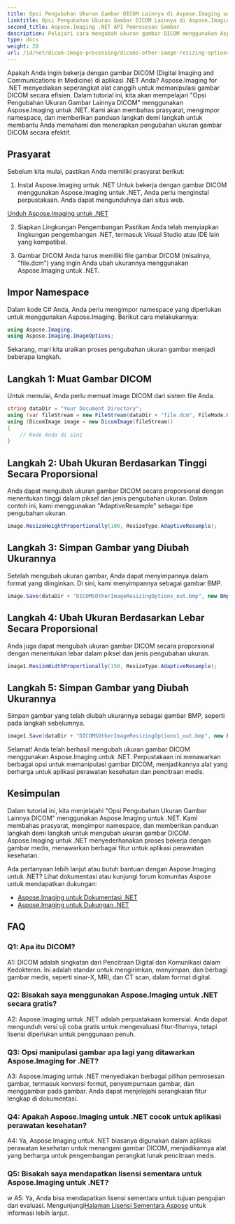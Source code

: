 ```yaml
---
title: Opsi Pengubahan Ukuran Gambar DICOM Lainnya di Aspose.Imaging untuk .NET
linktitle: Opsi Pengubahan Ukuran Gambar DICOM Lainnya di Aspose.Imaging untuk .NET
second_title: Aspose.Imaging .NET API Pemrosesan Gambar
description: Pelajari cara mengubah ukuran gambar DICOM menggunakan Aspose.Imaging untuk .NET. Panduan langkah demi langkah untuk manipulasi gambar medis yang efisien.
type: docs
weight: 20
url: /id/net/dicom-image-processing/dicoms-other-image-resizing-options/
---
```

Apakah Anda ingin bekerja dengan gambar DICOM (Digital Imaging and Communications in Medicine) di aplikasi .NET Anda? Aspose.Imaging for .NET menyediakan seperangkat alat canggih untuk memanipulasi gambar DICOM secara efisien. Dalam tutorial ini, kita akan mempelajari "Opsi Pengubahan Ukuran Gambar Lainnya DICOM" menggunakan Aspose.Imaging untuk .NET. Kami akan membahas prasyarat, mengimpor namespace, dan memberikan panduan langkah demi langkah untuk membantu Anda memahami dan menerapkan pengubahan ukuran gambar DICOM secara efektif.

## Prasyarat

Sebelum kita mulai, pastikan Anda memiliki prasyarat berikut:

1. Instal Aspose.Imaging untuk .NET
Untuk bekerja dengan gambar DICOM menggunakan Aspose.Imaging untuk .NET, Anda perlu menginstal perpustakaan. Anda dapat mengunduhnya dari situs web.

[Unduh Aspose.Imaging untuk .NET](https://releases.aspose.com/imaging/net/)

2. Siapkan Lingkungan Pengembangan
Pastikan Anda telah menyiapkan lingkungan pengembangan .NET, termasuk Visual Studio atau IDE lain yang kompatibel.

3. Gambar DICOM
Anda harus memiliki file gambar DICOM (misalnya, "file.dcm") yang ingin Anda ubah ukurannya menggunakan Aspose.Imaging untuk .NET.

## Impor Namespace

Dalam kode C# Anda, Anda perlu mengimpor namespace yang diperlukan untuk menggunakan Aspose.Imaging. Berikut cara melakukannya:

```csharp
using Aspose.Imaging;
using Aspose.Imaging.ImageOptions;
```

Sekarang, mari kita uraikan proses pengubahan ukuran gambar menjadi beberapa langkah.

## Langkah 1: Muat Gambar DICOM
Untuk memulai, Anda perlu memuat image DICOM dari sistem file Anda.

```csharp
string dataDir = "Your Document Directory";
using (var fileStream = new FileStream(dataDir + "file.dcm", FileMode.Open, FileAccess.Read))
using (DicomImage image = new DicomImage(fileStream))
{
    // Kode Anda di sini
}
```

## Langkah 2: Ubah Ukuran Berdasarkan Tinggi Secara Proporsional
Anda dapat mengubah ukuran gambar DICOM secara proporsional dengan menentukan tinggi dalam piksel dan jenis pengubahan ukuran. Dalam contoh ini, kami menggunakan "AdaptiveResample" sebagai tipe pengubahan ukuran.

```csharp
image.ResizeHeightProportionally(100, ResizeType.AdaptiveResample);
```

## Langkah 3: Simpan Gambar yang Diubah Ukurannya
Setelah mengubah ukuran gambar, Anda dapat menyimpannya dalam format yang diinginkan. Di sini, kami menyimpannya sebagai gambar BMP.

```csharp
image.Save(dataDir + "DICOMSOtherImageResizingOptions_out.bmp", new BmpOptions());
```

## Langkah 4: Ubah Ukuran Berdasarkan Lebar Secara Proporsional
Anda juga dapat mengubah ukuran gambar DICOM secara proporsional dengan menentukan lebar dalam piksel dan jenis pengubahan ukuran.

```csharp
image1.ResizeWidthProportionally(150, ResizeType.AdaptiveResample);
```

## Langkah 5: Simpan Gambar yang Diubah Ukurannya
Simpan gambar yang telah diubah ukurannya sebagai gambar BMP, seperti pada langkah sebelumnya.

```csharp
image1.Save(dataDir + "DICOMSOtherImageResizingOptions1_out.bmp", new BmpOptions());
```

Selamat! Anda telah berhasil mengubah ukuran gambar DICOM menggunakan Aspose.Imaging untuk .NET. Perpustakaan ini menawarkan berbagai opsi untuk memanipulasi gambar DICOM, menjadikannya alat yang berharga untuk aplikasi perawatan kesehatan dan pencitraan medis.

## Kesimpulan

Dalam tutorial ini, kita menjelajahi "Opsi Pengubahan Ukuran Gambar Lainnya DICOM" menggunakan Aspose.Imaging untuk .NET. Kami membahas prasyarat, mengimpor namespace, dan memberikan panduan langkah demi langkah untuk mengubah ukuran gambar DICOM. Aspose.Imaging untuk .NET menyederhanakan proses bekerja dengan gambar medis, menawarkan berbagai fitur untuk aplikasi perawatan kesehatan.

Ada pertanyaan lebih lanjut atau butuh bantuan dengan Aspose.Imaging untuk .NET? Lihat dokumentasi atau kunjungi forum komunitas Aspose untuk mendapatkan dukungan:

- [Aspose.Imaging untuk Dokumentasi .NET](https://reference.aspose.com/imaging/net/)
- [Aspose.Imaging untuk Dukungan .NET](https://forum.aspose.com/)

## FAQ

### Q1: Apa itu DICOM?

A1: DICOM adalah singkatan dari Pencitraan Digital dan Komunikasi dalam Kedokteran. Ini adalah standar untuk mengirimkan, menyimpan, dan berbagi gambar medis, seperti sinar-X, MRI, dan CT scan, dalam format digital.

### Q2: Bisakah saya menggunakan Aspose.Imaging untuk .NET secara gratis?

A2: Aspose.Imaging untuk .NET adalah perpustakaan komersial. Anda dapat mengunduh versi uji coba gratis untuk mengevaluasi fitur-fiturnya, tetapi lisensi diperlukan untuk penggunaan penuh.

### Q3: Opsi manipulasi gambar apa lagi yang ditawarkan Aspose.Imaging for .NET?

A3: Aspose.Imaging untuk .NET menyediakan berbagai pilihan pemrosesan gambar, termasuk konversi format, penyempurnaan gambar, dan menggambar pada gambar. Anda dapat menjelajahi serangkaian fitur lengkap di dokumentasi.

### Q4: Apakah Aspose.Imaging untuk .NET cocok untuk aplikasi perawatan kesehatan?

A4: Ya, Aspose.Imaging untuk .NET biasanya digunakan dalam aplikasi perawatan kesehatan untuk menangani gambar DICOM, menjadikannya alat yang berharga untuk pengembangan perangkat lunak pencitraan medis.

### Q5: Bisakah saya mendapatkan lisensi sementara untuk Aspose.Imaging untuk .NET?
w
 A5: Ya, Anda bisa mendapatkan lisensi sementara untuk tujuan pengujian dan evaluasi. Mengunjungi[Halaman Lisensi Sementara Aspose](https://purchase.aspose.com/temporary-license/) untuk informasi lebih lanjut.